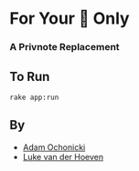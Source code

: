 # For Your :eyes: Only

### A Privnote Replacement

## To Run

`rake app:run`

## By

- [Adam Ochonicki](https://github.com/fromonesrc)
- [Luke van der Hoeven](https://github.com/plukevdh)
